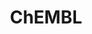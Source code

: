 ---
bigquery: https://console.cloud.google.com/bigquery?p=patents-public-data&d=ebi_chembl&page=dataset
citation: '"The ChEMBL database in 2017." Anna Gaulton, Anne Hersey, Michał Nowotka,
  A Patrícia Bento, Jon Chambers, David Mendez, Prudence Mutowo, Francis Atkinson,
  Louisa J Bellis, Elena Cibrián-Uhalte, Mark Davies, Nathan Dedman, Anneli Karlsson,
  María Paula Magariños, John P Overington, George Papadatos, Ines Smit, Andrew R
  Leach Nucleic acids Research (2017) 45 (Database Issue), D945-D954'
contributors: European Bioinformatics Institute
cost: None
description: ChEMBL Data is a manually curated database of small molecules used in
  drug discovery, including information about existing patented drugs.
documentation: 'schema: https://www.ebi.ac.uk/chembl/db_schema


  '
last_edit: Mon, 04 Apr 2022 19:07:30 GMT
location: https://console.cloud.google.com/marketplace/product/google_patents_public_datasets/chembl
maintained_by: EMBL-EBI, an outstation of European Molecular Biology Laboratory
related_publications: '

  ChEMBL: towards direct deposition of bioassay data.


  Mendez D, Gaulton A, Bento AP, Chambers J, De Veij M, Félix E, Magariños MP, Mosquera
  JF, Mutowo P, Nowotka M, Gordillo-Marañón M, Hunter F, Junco L, Mugumbate G, Rodriguez-Lopez
  M, Atkinson F, Bosc N, Radoux CJ, Segura-Cabrera A, Hersey A, Leach AR.


  — Nucleic Acids Res. 2019; 47(D1):D930-D940. doi: 10.1093/nar/gky1075

  '
schema_fields: '[''mol_irac_id'', ''published_value'', ''assay_desc'', ''indication_class'',
  ''ddd_value'', ''predbind_id'', ''creation_date'', ''go_id'', ''alert_id'', ''confidence'',
  ''drug_substance_flag'', ''mc_target_name'', ''level3'', ''efo_id'', ''atc_code'',
  ''idx'', ''assay_test_type'', ''first_page'', ''src_short_name'', ''alert_name'',
  ''target_type'', ''mesh_id'', ''tid_fixed'', ''acd_most_bpka'', ''uo_units'', ''action_type'',
  ''publication_number'', ''value'', ''mol_atc_id'', ''cidx'', ''job_id'', ''compsyn_id'',
  ''cell_source_tissue'', ''binding_site_comment'', ''oc_id'', ''annotation'', ''definition'',
  ''src_description'', ''assay_class_id'', ''standard_relation'', ''bei'', ''smarts'',
  ''met_comment'', ''molecular_mechanism'', ''l6'', ''usan_stem_id'', ''drugind_id'',
  ''warnref_id'', ''helm_notation'', ''disease_efficacy'', ''standard_text_value'',
  ''domain_name'', ''lle'', ''cx_most_bpka'', ''molsyn_id'', ''aidx'', ''sequence_md5sum'',
  ''ddd_id'', ''standard_value'', ''structure_type'', ''species_group_flag'', ''hba'',
  ''acd_logd'', ''major_class'', ''level1_description'', ''level5'', ''withdrawn_country'',
  ''cpd_str_alert_id'', ''last_page'', ''prodrug'', ''normal_range_min'', ''mw_monoisotopic'',
  ''bto_id'', ''max_phase'', ''active_molregno'', ''cellosaurus_id'', ''warning_year'',
  ''acd_most_apka'', ''comp_go_id'', ''type'', ''mol_frac_id'', ''l2'', ''level4_description'',
  ''protclasssyn_id'', ''organism'', ''standard_flag'', ''selectivity_comment'', ''priority'',
  ''year'', ''prediction_method'', ''frac_code'', ''patent_no'', ''published_units'',
  ''rtb'', ''parent_molregno'', ''canonical_smiles'', ''mol_hrac_id'', ''protein_class_synonym'',
  ''title'', ''entity_id'', ''parameter_type'', ''pathway_key'', ''qed_weighted'',
  ''protein_class_desc'', ''ro3_pass'', ''l4'', ''accession'', ''caloha_id'', ''ap_id'',
  ''target_desc'', ''assay_id'', ''label'', ''src_compound_id'', ''psa'', ''component_synonym'',
  ''assay_category'', ''pref_name'', ''cx_most_apka'', ''standard_inchi_key'', ''frac_class_id'',
  ''trade_name'', ''cell_ontology_id'', ''irac_class_id'', ''doi'', ''research_stem'',
  ''cell_id'', ''cell_description'', ''strength'', ''parenteral'', ''ad_type'', ''cl_lincs_id'',
  ''mec_id'', ''db_version'', ''chebi_par_id'', ''cell_source_tax_id'', ''src_id'',
  ''class_type'', ''end_position'', ''db_source'', ''availability_type'', ''smid'',
  ''uberon_id'', ''qudt_units'', ''ref_id'', ''active_ingredient'', ''last_active'',
  ''site_id'', ''innovator_company'', ''delist_flag'', ''patent_id'', ''version'',
  ''metabolite_record_id'', ''mc_tax_id'', ''therapeutic_flag'', ''metref_id'', ''who_extra'',
  ''orig_description'', ''downgraded'', ''max_phase_for_ind'', ''activity_id'', ''mc_organism'',
  ''issue'', ''le'', ''level2'', ''variant_id'', ''alogp'', ''assay_organism'', ''applicant_full_name'',
  ''start_position'', ''drug_product_flag'', ''result_flag'', ''related_tid'', ''assay_param_id'',
  ''warning_country'', ''comments'', ''mc_target_accession'', ''cell_name'', ''level2_description'',
  ''entity_type'', ''homologue'', ''bao_format'', ''relationship_type'', ''upper_value'',
  ''drug_record_id'', ''usan_stem'', ''black_box_warning'', ''usan_stem_definition'',
  ''sequence'', ''topical'', ''text_value'', ''units'', ''cx_logd'', ''curated_by'',
  ''oral'', ''withdrawn_year'', ''path'', ''as_id'', ''compound_name'', ''country'',
  ''ridx'', ''assay_subcellular_fraction'', ''chembl_id'', ''standard_units'', ''relationship_desc'',
  ''compound_key'', ''stem'', ''sei'', ''prod_pat_id'', ''tid'', ''warning_description'',
  ''direct_interaction'', ''chirality'', ''l5'', ''l7'', ''first_approval'', ''mc_target_type'',
  ''num_ro5_violations'', ''comp_class_id'', ''ref_url'', ''biocomp_id'', ''assay_cell_type'',
  ''bao_id'', ''hba_lipinski'', ''relation'', ''product_id'', ''withdrawn_flag'',
  ''doc_type'', ''domain_type'', ''hbd'', ''first_in_class'', ''sitecomp_id'', ''activity_count'',
  ''bao_endpoint'', ''updated_by'', ''level1'', ''warning_type'', ''ddd_comment'',
  ''heavy_atoms'', ''level4'', ''log_id'', ''warning_class'', ''stat'', ''warning_id'',
  ''src_assay_id'', ''mesh_heading'', ''submission_date'', ''ref_type'', ''molecule_type'',
  ''parameter_value'', ''syn_type'', ''route'', ''class_level'', ''res_stem_id'',
  ''description'', ''parent_go_id'', ''assay_strain'', ''company'', ''clo_id'', ''updated_on'',
  ''potential_duplicate'', ''assay_tissue'', ''ingredient'', ''pathway_id'', ''alert_set_id'',
  ''full_molformula'', ''molfile'', ''set_name'', ''enzyme_name'', ''l3'', ''standard_inchi'',
  ''dosage_form'', ''parent_id'', ''component_type'', ''pchembl_value'', ''stem_class'',
  ''protein_class_id'', ''relationship'', ''natural_product'', ''status'', ''normal_range_max'',
  ''full_mwt'', ''met_id'', ''inorganic_flag'', ''synonyms'', ''curation_comment'',
  ''ddd_admr'', ''isoform'', ''irac_code'', ''aromatic_rings'', ''withdrawn_reason'',
  ''aspect'', ''record_id'', ''site_name'', ''pubmed_id'', ''domain_description'',
  ''standard_upper_value'', ''tax_id'', ''patent_use_code'', ''substrate_record_id'',
  ''journal'', ''published_type'', ''mechanism_of_action'', ''enzyme_tid'', ''tbl'',
  ''toid'', ''data_validity_comment'', ''usan_substem'', ''hbd_lipinski'', ''confidence_score'',
  ''tissue_id'', ''site_residues'', ''published_relation'', ''targcomp_id'', ''num_alerts'',
  ''hrac_class_id'', ''molregno'', ''source'', ''mw_freebase'', ''formulation_id'',
  ''standard_type'', ''efo_term'', ''l1'', ''volume'', ''authors'', ''approval_date'',
  ''level3_description'', ''assay_tax_id'', ''activity_comment'', ''std_act_id'',
  ''num_lipinski_ro5_violations'', ''mecref_id'', ''acd_logp'', ''previous_company'',
  ''source_domain_id'', ''nda_type'', ''usan_year'', ''molecular_species'', ''targrel_id'',
  ''name'', ''polymer_flag'', ''ass_cls_map_id'', ''withdrawn_class'', ''patent_expire_date'',
  ''target_mapping'', ''dosed_ingredient'', ''hrac_code'', ''rgid'', ''domain_id'',
  ''assay_type'', ''mutation'', ''ddd_units'', ''assay_source'', ''subgroup'', ''met_conversion'',
  ''abstract'', ''actsm_id'', ''parent_type'', ''who_name'', ''compd_id'', ''short_name'',
  ''doc_id'', ''cell_source_organism'', ''cx_logp'', ''co_stem_id'', ''indref_id'',
  ''mechanism_comment'', ''l8'', ''component_id'']'
shortname: chembl
tags:
- biotechnology
- health
- chemical
- bioinformatics
- medical
terms_of_use: CC BY-SA 3.0
title: ChEMBL
uuid: e232a192-965c-4ec9-904c-155b6dfe56c5
---